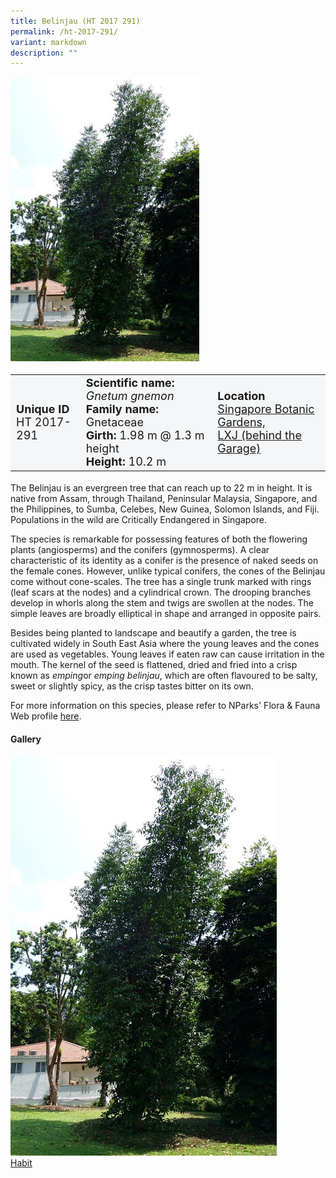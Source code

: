 ```yaml
---
title: Belinjau (HT 2017 291)
permalink: /ht-2017-291/
variant: markdown
description: ""
---
```

<div class="isomer-image-wrapper">
<img style="width: 60%" src="/images/Heritage_trees_photos/gnegne_ht2017-291_habit.jpg">
</div><table style="minWidth: 100px; font-size: 18px; background: #F4F6F7">
<tbody><tr>
<td rowspan="1" colspan="1">
<strong>Unique ID</strong>
<br>HT 2017-291
</td>
<td rowspan="1" colspan="1">
	<strong>Scientific name:</strong> <em>Gnetum gnemon</em>
<br><strong>Family name: </strong>Gnetaceae
<br><strong>Girth: </strong>1.98 m @ 1.3 m height
<br><strong>Height: </strong>10.2 m
</td>
<td rowspan="1" colspan="1">
<strong>Location</strong><a href="https://www.onemap.gov.sg/?lat=1.3191299999870336&amp;lng=103.81571999997253">
 <br>Singapore Botanic Gardens,<br>LXJ (behind the Garage)</a>
</td>
</tr>
</tbody>
</table>
<p>The Belinjau is an evergreen tree that can reach up to 22 m in height. It is native from Assam, through Thailand, Peninsular Malaysia, Singapore, and the Philippines, to Sumba, Celebes, New Guinea, Solomon Islands, and Fiji. Populations in the wild are Critically Endangered in Singapore.</p>

<p>The species is remarkable for possessing features of both the flowering plants (angiosperms) and the conifers (gymnosperms). A clear characteristic of its identity as a conifer is the presence of naked seeds on the female cones. However, unlike typical conifers, the cones of the Belinjau come without cone-scales. The tree has a single trunk marked with rings (leaf scars at the nodes) and a cylindrical crown. The drooping branches develop in whorls along the stem and twigs are swollen at the nodes. The simple leaves are broadly elliptical in shape and arranged in opposite pairs.</p>

<p>Besides being planted to landscape and beautify a garden, the tree is cultivated widely in South East Asia where the young leaves and the cones are used as vegetables. Young leaves if eaten raw can cause irritation in the mouth. The kernel of the seed is flattened, dried and fried into a crisp known as&nbsp;<em>emping</em>or&nbsp;<em>emping belinjau</em>, which are often flavoured to be salty, sweet or slightly spicy, as the crisp tastes bitter on its own.</p>

<p>For more information on this species, please refer to NParks' Flora &amp; Fauna Web profile <a href="https://www.nparks.gov.sg/florafaunaweb/flora/2/9/2942">here</a>.</p>

<h4><b>Gallery</b></h4>
<div class="isomer-card-grid">
<a href="/images/Heritage_trees_photos/gnegne_ht2017-291_habit.jpg" class="isomer-card">
<div class="isomer-card-image">
<div class="isomer-image-wrapper"><img src="/images/Heritage_trees_photos/gnegne_ht2017-291_habit.jpg"></div></div>
<div class="isomer-card-body"><div class="isomer-card-title">Habit</div></div></a><p></p></div>